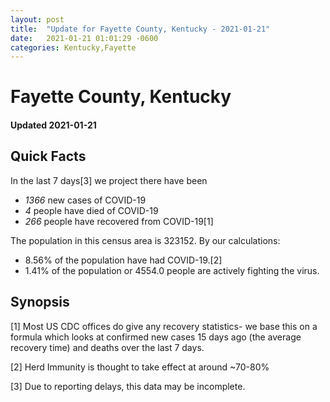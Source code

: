 ```yaml
---
layout: post
title:  "Update for Fayette County, Kentucky - 2021-01-21"
date:   2021-01-21 01:01:29 -0600
categories: Kentucky,Fayette
---
```


# Fayette County, Kentucky
#### Updated 2021-01-21

## Quick Facts

In the last 7 days[3] we project there have been
- *1366* new cases of COVID-19
- *4* people have died of COVID-19
- *266* people have recovered from COVID-19[1]

The population in this census area is 323152. By our calculations:
- 8.56% of the population have had COVID-19.[2]
- 1.41% of the population or 4554.0 people are actively fighting the virus.

## Synopsis




[1] Most US CDC offices do give any recovery statistics- we base this on a formula which looks at confirmed new cases
15 days ago (the average recovery time) and deaths over the last 7 days.

[2] Herd Immunity is thought to take effect at around ~70-80%

[3] Due to reporting delays, this data may be incomplete.
 
    